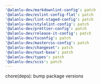 ```yaml
---
'@alanlu-dev/markdownlint-config': patch
'@alanlu-dev/eslint-config-flat': patch
'@alanlu-dev/lint-staged-config': patch
'@alanlu-dev/stylelint-config': patch
'@alanlu-dev/prettier-config': patch
'@alanlu-dev/release-it-config': patch
'@alanlu-dev/tsconfig': patch
'@alanlu-dev/mastercss-config': patch
'@alanlu-dev/changeset': patch
'@alanlu-dev/nuxt-base': patch
'@alanlu-dev/types': patch
'@alanlu-dev/scss': patch
---
```


chore(deps): bump package versions
